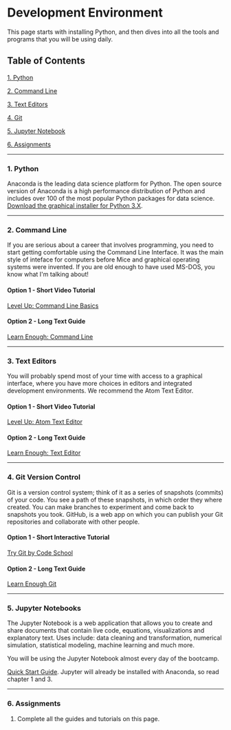 # Development Environment

This page starts with installing Python, and then dives into all the tools and programs that you will be using daily.

## Table of Contents
[1. Python](#section-a)

[2. Command Line](#section-b)

[3. Text Editors](#section-c)

[4. Git](#section-d)

[5. Jupyter Notebook](#section-e)

[6. Assignments](#section-f)

---

### <a name="section-a"></a>1. Python

Anaconda is the leading data science platform for Python. The open source version of Anaconda is a high performance distribution of Python and includes over 100 of the most popular Python packages for data science. [Download the graphical installer for Python 3.X](https://www.continuum.io/downloads).

---

### <a name="section-b"></a>2. Command Line

If you are serious about a career that involves programming, you need to start getting comfortable using the Command Line Interface. It was the main style of inteface for computers before Mice and graphical operating systems were invented. If you are old enough to have used MS-DOS, you know what I'm talking about!

#### Option 1 - Short Video Tutorial

[Level Up: Command Line Basics](https://leveluptutorials.com/tutorials/command-line-basics)

#### Option 2 - Long Text Guide

[Learn Enough: Command Line](https://www.learnenough.com/command-line-tutorial)

---

### <a name="section-c"></a>3. Text Editors

You will probably spend most of your time with access to a graphical interface, where you have more choices in editors and integrated development environments. We recommend the Atom Text Editor.

#### Option 1 - Short Video Tutorial

[Level Up: Atom Text Editor](https://leveluptutorials.com/tutorials/atom-editor-tutorials)

#### Option 2 - Long Text Guide

[Learn Enough: Text Editor](https://www.learnenough.com/text-editor-tutorial)

---

### <a name="section-d"></a>4. Git Version Control

Git is a version control system; think of it as a series of snapshots (commits) of your code. You see a path of these snapshots, in which order they where created. You can make branches to experiment and come back to snapshots you took. GitHub, is a web app on which you can publish your Git repositories and collaborate with other people.

#### Option 1 - Short Interactive Tutorial

[Try Git by Code School](https://try.github.io/levels/1/challenges/1)

#### Option 2 - Long Text Guide

[Learn Enough Git](https://www.learnenough.com/git-tutorial)

---

### <a name="section-e"></a>5. Jupyter Notebooks

The Jupyter Notebook is a web application that allows you to create and share documents that contain live code, equations, visualizations and explanatory text. Uses include: data cleaning and transformation, numerical simulation, statistical modeling, machine learning and much more.

You will be using the Jupyter Notebook almost every day of the bootcamp.

[Quick Start Guide](http://jupyter-notebook-beginner-guide.readthedocs.io/en/latest/index.html). Jupyter will already be installed with Anaconda, so read chapter 1 and 3.

---

### <a name="section-f"></a>6. Assignments

1. Complete all the guides and tutorials on this page.
